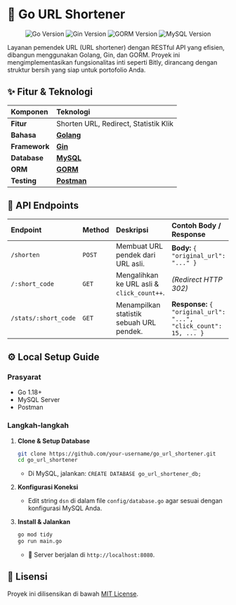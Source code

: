 # 🚀 Go URL Shortener

<p align="center">
  <img src="https://img.shields.io/badge/Go-1.18%2B-00ADD8?style=for-the-badge&logo=go" alt="Go Version"/>
  <img src="https://img.shields.io/badge/Gin-v1.9.1-008ECF?style=for-the-badge&logo=gin" alt="Gin Version"/>
  <img src="https://img.shields.io/badge/GORM-v1.25.5-AF7CDE?style=for-the-badge&logo=gorm" alt="GORM Version"/>
  <img src="https://img.shields.io/badge/MySQL-8.0-4479A1?style=for-the-badge&logo=mysql" alt="MySQL Version"/>
</p>

Layanan pemendek URL (URL shortener) dengan RESTful API yang efisien, dibangun menggunakan Golang, Gin, dan GORM. Proyek ini mengimplementasikan fungsionalitas inti seperti Bitly, dirancang dengan struktur bersih yang siap untuk portofolio Anda.

## ✨ Fitur & Teknologi

| Komponen | Teknologi |
| :--- | :--- |
| **Fitur** | Shorten URL, Redirect, Statistik Klik |
| **Bahasa** | [**Golang**](https://go.dev/) |
| **Framework** | [**Gin**](https://github.com/gin-gonic/gin) |
| **Database** | [**MySQL**](https://www.mysql.com/) |
| **ORM** | [**GORM**](https://gorm.io/) |
| **Testing**| [**Postman**](https://www.postman.com/) |

## 📖 API Endpoints

| Endpoint | Method | Deskripsi | Contoh Body / Response |
| :--- | :--- | :--- | :--- |
| `/shorten` | `POST` | Membuat URL pendek dari URL asli. | **Body:** `{ "original_url": "..." }` |
| `/:short_code`| `GET` | Mengalihkan ke URL asli & `click_count++`. | _(Redirect HTTP 302)_ |
| `/stats/:short_code`| `GET` | Menampilkan statistik sebuah URL pendek. | **Response:** `{ "original_url": "...", "click_count": 15, ... }` |

## ⚙️ Local Setup Guide

### **Prasyarat**
- Go 1.18+
- MySQL Server
- Postman

### **Langkah-langkah**

1.  **Clone & Setup Database**
    ```bash
    git clone https://github.com/your-username/go_url_shortener.git
    cd go_url_shortener
    ```
    - Di MySQL, jalankan: `CREATE DATABASE go_url_shortener_db;`

2.  **Konfigurasi Koneksi**
    - Edit string `dsn` di dalam file `config/database.go` agar sesuai dengan konfigurasi MySQL Anda.

3.  **Install & Jalankan**
    ```bash
    go mod tidy
    go run main.go
    ```
    - 🎉 Server berjalan di `http://localhost:8080`.

## 📜 Lisensi

Proyek ini dilisensikan di bawah [MIT License](LICENSE).
